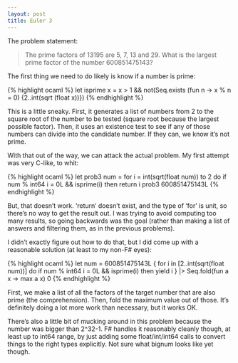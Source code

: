 ```yaml
---
layout: post
title: Euler 3
---
```


The problem statement:

> The prime factors of 13195 are 5, 7, 13 and 29.
> What is the largest prime factor of the number 600851475143?

The first thing we need to do likely is know if a number is prime:

{% highlight ocaml %}
let isprime x =
    x > 1 &&
    not(Seq.exists (fun n -> x % n = 0) {2..int(sqrt (float x))})
{% endhighlight %}

This is a little sneaky. First, it generates a list of numbers from 2 to the
square root of the number to be tested (square root because the largest
possible factor). Then, it uses an existence test to see if any of those
numbers can divide into the candidate number. If they can, we know it&#8217;s
not prime.

With that out of the way, we can attack the actual problem. My first attempt
was very C-like, to whit:

{% highlight ocaml %}
let prob3 num = 
    for i = int(sqrt(float num)) to 2 do
        if num % int64 i = 0L && isprime(i) then return i
prob3 600851475143L
{% endhighlight %}

But, that doesn&#8217;t work. &#8216;return&#8217; doesn&#8217;t exist, and
the type of &#8216;for&#8217; is unit, so there&#8217;s no way to get the
result out. I was trying to avoid computing too many results, so going
backwards was the goal (rather than making a list of answers and filtering
them, as in the previous problems).

I didn&#8217;t exactly figure out how to do that, but I did come up with a
reasonable solution (at least to my non-F# eyes):

{% highlight ocaml %}
let num = 600851475143L
{ for i in [2..int(sqrt(float num))] do
    if num % int64 i = 0L && isprime(i) then yield i }
|> Seq.fold(fun a x -> max a x) 0
{% endhighlight %}

First, we make a list of all the factors of the target number that are also
prime (the comprehension). Then, fold the maximum value out of those.
It&#8217;s definitely doing a lot more work than necessary, but it works OK.

There&#8217;s also a little bit of mucking around in this problem because the
number was bigger than 2^32-1. F# handles it reasonably cleanly though, at
least up to int64 range, by just adding some float/int/int64 calls to convert
things to the right types explicitly. Not sure what bignum looks like yet
though.
